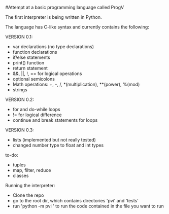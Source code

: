 #Attempt at a basic programming language called ProgV

The first interpreter is being written in Python.

The language has C-like syntax and currently contains the following:

VERSION 0.1:
- var declarations (no type declarations)
- function declarations
- if/else statements
- print() function
- return statement
- &&, ||, !, == for logical operations
- optional semicolons
- Math operations: +, -, /, \*(multiplication), **(power), %(mod)
- strings

VERSION 0.2:
- for and do-while loops
- != for logical difference
- continue and break statements for loops

VERSION 0.3:
- lists (implemented but not really tested)
- changed number type to float and int types

to-do:
- tuples
- map, filter, reduce
- classes


Running the interpreter:

- Clone the repo
- go to the root dir, which contains directories 'pvi' and 'tests'
- run 'python -m pvi <filename>' to run the code contained in the file you want to run
